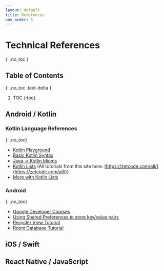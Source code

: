 ```yaml
---
layout: default
title: References
nav_order: 5
---
```


# Technical References
{: .no_toc }

## Table of Contents
{: .no_toc .text-delta }

1. TOC
{:toc}

## Android / Kotlin

### Kotlin Language References
{: .no_toc}

* [Kotlin Playground](https://play.kotlinlang.org/)
* [Basic Kotlin Syntax](https://kotlinlang.org/docs/basic-syntax.html)
* [Java -> Kotlin Idioms](https://kotlinlang.org/docs/idioms.html)
* [Kotlin Lists](https://zetcode.com/kotlin/list/) (All tutorials from this site here: [https://zetcode.com/all/](https://zetcode.com/all/))
* [More with Kotlin Lists](https://www.bezkoder.com/kotlin-list-mutable-list/)

### Android
{: .no_toc}

* [Google Developer Courses](https://developer.android.com/courses)
* [Using Shared Preferences to store key/value pairs](https://developer.android.com/training/data-storage/shared-preferences?hl=en)
* [Recycler View Tutorial](https://www.geeksforgeeks.org/android-recyclerview-in-kotlin/?ref=lbp)
* [Room Database Tutorial](https://developer.android.com/codelabs/android-room-with-a-view-kotlin#0)


## iOS / Swift


## React Native / JavaScript
